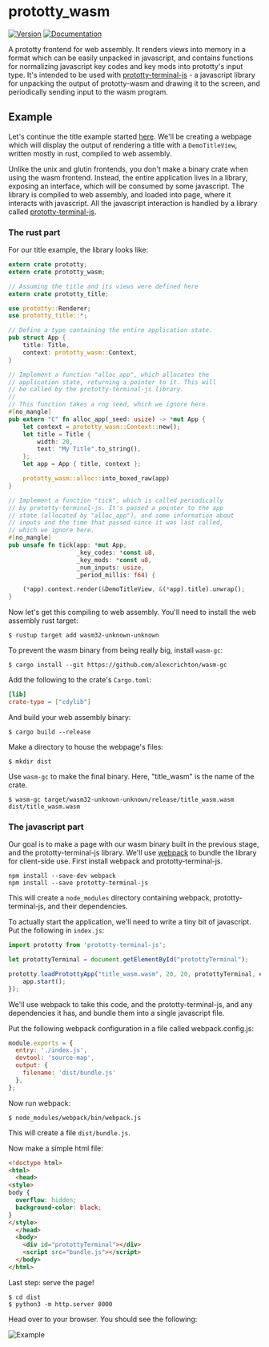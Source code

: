 # prototty\_wasm

[![Version](https://img.shields.io/crates/v/prototty_wasm.svg)](https://crates.io/crates/prototty_wasm)
[![Documentation](https://docs.rs/prototty_wasm/badge.svg)](https://docs.rs/prototty_wasm)

A prototty frontend for web assembly. It renders views into memory in a format
which can be easily unpacked in javascript, and contains functions for
normalizing javascript key codes and key mods into prototty's input type. It's
intended to be used with [prototty-terminal-js](https://github.com/stevebob/prototty-terminal-js) - a
javascript library for unpacking the output of prototty-wasm and drawing it to
the screen, and periodically sending input to the wasm program.

## Example

Let's continue the title example started
[here](https://github.com/stevebob/prototty/tree/master/prototty#example).
We'll be creating a webpage which will display the output of rendering a title with
a `DemoTitleView`, written mostly in rust, compiled to web assembly.

Unlike the unix and glutin frontends, you don't make a binary crate when using
the wasm frontend. Instead, the entire application lives in a library, exposing
an interface, which will be consumed by some javascript. The library is compiled
to web assembly, and loaded into page, where it interacts with javascript. All
the javascript interaction is handled by a library called
[prototty-terminal-js](https://github.com/stevebob/prototty-terminal-js).

### The rust part
For our title example, the library looks like:

```rust
extern crate prototty;
extern crate prototty_wasm;

// Assuming the title and its views were defined here
extern crate prototty_title;

use prototty::Renderer;
use prototty_title::*;

// Define a type containing the entire application state.
pub struct App {
    title: Title,
    context: prototty_wasm::Context,
}

// Implement a function "alloc_app", which allocates the
// application state, returning a pointer to it. This will
// be called by the prototty-terminal-js library.
//
// This function takes a rng seed, which we ignore here.
#[no_mangle]
pub extern "C" fn alloc_app(_seed: usize) -> *mut App {
    let context = prototty_wasm::Context::new();
    let title = Title {
        width: 20,
        text: "My Title".to_string(),
    };
    let app = App { title, context };

    prototty_wasm::alloc::into_boxed_raw(app)
}

// Implement a function "tick", which is called periodically
// by prototty-terminal-js. It's passed a pointer to the app
// state (allocated by "alloc_app"), and some information about
// inputs and the time that passed since it was last called,
// which we ignore here.
#[no_mangle]
pub unsafe fn tick(app: *mut App,
                   _key_codes: *const u8,
                   _key_mods: *const u8,
                   _num_inputs: usize,
                   _period_millis: f64) {

    (*app).context.render(&DemoTitleView, &(*app).title).unwrap();
}
```

Now let's get this compiling to web assembly. You'll need to install the web
assembly rust target:

```
$ rustup target add wasm32-unknown-unknown
```

To prevent the wasm binary from being really big, install `wasm-gc`:

```
$ cargo install --git https://github.com/alexcrichton/wasm-gc
```

Add the following to the crate's `Cargo.toml`:

```toml
[lib]
crate-type = ["cdylib"]
```

And build your web assembly binary:

```
$ cargo build --release
```

Make a directory to house the webpage's files:

```
$ mkdir dist
```

Use `wasm-gc` to make the final binary. Here, "title\_wasm" is the name of the
crate.

```
$ wasm-gc target/wasm32-unknown-unknown/release/title_wasm.wasm dist/title_wasm.wasm
```

### The javascript part

Our goal is to make a page with our wasm binary built in the previous stage,
and the prototty-terminal-js library. We'll use
[webpack](https://webpack.js.org/) to bundle the library for client-side use.
First install webpack and prototty-terminal-js.

```
npm install --save-dev webpack
npm install --save prototty-terminal-js
```

This will create a `node_modules` directory containing webpack,
prototty-terminal-js, and their dependencies.

To actually start the application, we'll need to write a tiny bit of javascript.
Put the following in `index.js`:

```javascript
import prototty from 'prototty-terminal-js';

let protottyTerminal = document.getElementById("protottyTerminal");

prototty.loadProtottyApp("title_wasm.wasm", 20, 20, protottyTerminal, env).then(app => {
    app.start();
});
```

We'll use webpack to take this code, and the prototty-terminal-js, and any
dependencies it has, and bundle them into a single javascript file.

Put the following webpack configuration in a file called webpack.config.js:
```javascript
module.exports = {
  entry: './index.js',
  devtool: 'source-map',
  output: {
    filename: 'dist/bundle.js'
  },
};
```

Now run webpack:

```
$ node_modules/webpack/bin/webpack.js
```

This will create a file `dist/bundle.js`.

Now make a simple html file:

```html
<!doctype html>
<html>
  <head>
<style>
body {
  overflow: hidden;
  background-color: black;
}
</style>
  </head>
  <body>
    <div id="protottyTerminal"></div>
    <script src="bundle.js"></script>
  </body>
</html>
```

Last step: serve the page!

```
$ cd dist
$ python3 -m http.server 8000
```

Head over to your browser. You should see the following:

![Example](https://github.com/stevebob/prototty/blob/master/wasm/example.png)
